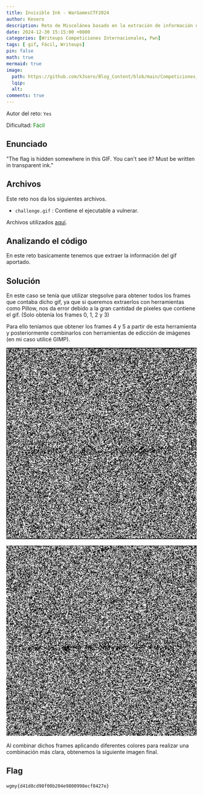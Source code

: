 ```yaml
---
title: Invisible Ink - WarGamesCTF2024
author: Kesero
description: Reto de Miscelánea basado en la extración de información de un .gif.
date: 2024-12-30 15:15:00 +0800
categories: [Writeups Competiciones Internacionales, Pwn]
tags: [ gif, Fácil, Writeups]
pin: false
math: true
mermaid: true
image:
  path: https://github.com/k3sero/Blog_Content/blob/main/Competiciones_Internacionales_Writeups/2024/Estego/WarGamesCTF2024/Invisible-Ink/3.png?raw=true
  lqip: 
  alt: 
comments: true
---
```


Autor del reto: `Yes`

Dificultad: <font color=green>Fácil</font>

## Enunciado

"The flag is hidden somewhere in this GIF. You can't see it? Must be written in transparent ink."

## Archivos

Este reto nos da los siguientes archivos.

- `challenge.gif` : Contiene el ejecutable a vulnerar.

Archivos utilizados [aquí](https://github.com/k3sero/Blog_Content/tree/main/Competiciones_Internacionales_Writeups/2024/Estego/WarGamesCTF2024/Invisible-Ink).

## Analizando el código

En este reto basicamente tenemos que extraer la información del gif aportado.


## Solución

En este caso se tenía que utilizar stegsolve para obtener todos los frames que contaba dicho gif, ya que si queremos extraerlos con herramientas como Pillow, nos da error debido a la gran cantidad de pixeles que contiene el gif. (Solo obtenía los frames 0, 1, 2 y 3)


Para ello teníamos que obtener los frames 4 y 5 a partir de esta herramienta y posteriormente combinarlos con herramientas de edicción de imágenes (en mi caso utilicé GIMP).

![Frame5](https://github.com/k3sero/Blog_Content/blob/main/Competiciones_Internacionales_Writeups/2024/Estego/WarGamesCTF2024/Invisible-Ink/frame5.png?raw=true)

![Frame6](https://github.com/k3sero/Blog_Content/blob/main/Competiciones_Internacionales_Writeups/2024/Estego/WarGamesCTF2024/Invisible-Ink/frame6.png?raw=true)

Al combinar dichos frames aplicando diferentes colores para realizar una combinación más clara, obtenemos la siguiente imagen final.


## Flag

`wgmy{d41d8cd98f00b204e9800998ecf8427e}`